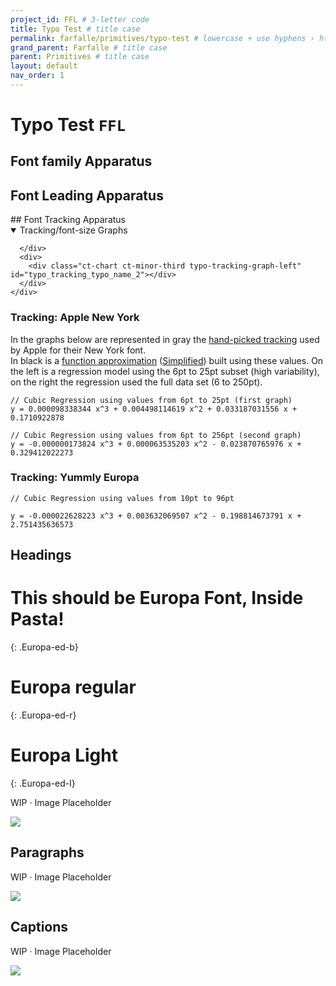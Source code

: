 ```yaml
---
project_id: FFL # 3-letter code
title: Typo Test # title case
permalink: farfalle/primitives/typo-test # lowercase + use hyphens › https://tinyurl.com/27kmc4rb
grand_parent: Farfalle # title case
parent: Primitives # title case
layout: default
nav_order: 1
---
```


<!-- chartist.js + plugins -->
<script type="text/javascript" src="{{site.baseurl}}/assets/js/libs/chartist.min.js"></script>
<script type="text/javascript" src="{{site.baseurl}}/assets/js/libs/chartist-plugin-legend.min.js"></script>
<script type="text/javascript" src="{{site.baseurl}}/assets/js/libs/chartist-plugin-axistitle.min.js"></script>
<script type="text/javascript" src="{{site.baseurl}}/assets/js/libs/chartist-plugin-zoom.min.js"></script>
<link rel="stylesheet" href="{{site.baseurl}}/assets/css/chartist.css">
<!-- end chartist calls -->


# Typo Test `FFL`

## Font family Apparatus

<script type="text/javascript" src="{{site.baseurl}}/assets/js/pasta-typo.js" defer></script>

<section class="apparati" markdown="1" data-typo-id="AppleNY" data-apparatus="typo-family">
  <div class="typo-familly-table" id=""></div>
  <script type="text/javascript" id=""></script>
</section>

## Font Leading Apparatus

<section class="apparati" markdown="1" data-typo-id="AppleNY" data-apparatus="typo-leading">
  <div class="typo-leading-table" id=""></div>
  <div class="typo-paragraphSpacing-table" id=""></div>
</section>


<section class="apparati" markdown="1" data-typo-id="AppleNY" data-apparatus="typo-tracking">
## Font Tracking Apparatus
  <details open>
    <summary>Tracking/font-size Graphs</summary>
    <div class="flex-1_1-cols">
      <div>
        <div class="ct-chart ct-minor-third typo-tracking-graph-left" id="typo_tracking_typo_name_1"></div>

      </div>
      <div>
        <div class="ct-chart ct-minor-third typo-tracking-graph-left" id="typo_tracking_typo_name_2"></div>
      </div>
    </div>
  </details>
  <div class="typo-tracking_table" id="typo_tracking_table"></div>
</section>


<section class="apparati" markdown="1">

### Tracking: Apple New York

In the graphs below are represented in gray the [hand-picked tracking](https://developer.apple.com/design/human-interface-guidelines/ios/visual-design/typography/#tracking-values) used by Apple for their New York font.<br>
In black is a [function approximation](https://arachnoid.com/polysolve/) ([Simplified](https://planetcalc.com/5992/)) built using these values. On the left is a regression model using the 6pt to 25pt subset (high variability), on the right the regression used the full data set (6 to 250pt).

<section class="flex-1_1-cols">
  <div>
    <div class="ct-chart ct-minor-third" id="NY_Tracking-01"></div>

  </div>
  <div>
    <div class="ct-chart ct-minor-third" id="NY_Tracking-02"></div>
  </div>
</section>

```text
// Cubic Regression using values from 6pt to 25pt (first graph)
y = 0.000098338344 x^3 + 0.004498114619 x^2 + 0.033187031556 x + 0.1710922878

// Cubic Regression using values from 6pt to 256pt (second graph)
y = -0.000000173824 x^3 + 0.000063535203 x^2 - 0.023870765976 x + 0.329412022273
```


<script type="text/javascript" id="chartist-2-charts">

  const rawData = [
    {x:6, y:0.23},{x:7, y:0.22},{x:8, y:0.20},{x:9, y:0.18},{x:10, y:0.15},{x:11, y:0.12},{x:12, y:0.07},{x:13, y:0.05},{x:14, y:0.03},{x:15, y:0.00},{x:16, y:-0.03},{x:17, y:-0.07},{x:18, y:-0.11},{x:19, y:-0.15},{x:20, y:-0.20},{x:21, y:-0.21},{x:22, y:-0.23},{x:23, y:-0.25},{x:24, y:-0.26},{x:25, y:-0.27},{x:26, y:-0.29},{x:27, y:-0.32},{x:28, y:-0.33},{x:29, y:-0.34},{x:30, y:-0.37},{x:31, y:-0.39},{x:32, y:-0.41},{x:33, y:-0.42},{x:34, y:-0.45},{x:35, y:-0.48},{x:36, y:-0.49},{x:38, y:-0.52},{x:40, y:-0.55},{x:42, y:-0.57},{x:44, y:-0.62},{x:46, y:-0.65},{x:48, y:-0.68},{x:50, y:-0.71},{x:52, y:-0.74},{x:54, y:-0.79},{x:58, y:-0.85},{x:62, y:-0.91},{x:66, y:-0.97},{x:70, y:-1.06},{x:72, y:-1.09},{x:80, y:-1.21},{x:88, y:-1.33},{x:96, y:-1.50},{x:100, y:-1.56},{x:120, y:-1.88},{x:140, y:-2.26},{x:160, y:-2.58},{x:180, y:-2.99},{x:200, y:-3.32},{x:220, y:-3.76},{x:240, y:-4.22},{x:260, y:-4.57}
  ];

  const chartDataZoom = rawData.slice(0,20);

  var mathSerie1 = [];
  var mathSerie1Zoom = [];

  for (let i = 6; i < 261; i += 2) {
    let plotY = -0.000000173824*i**3 + 0.000063535203*i**2 - 0.023870765976*i + 0.329412022273;
    mathSerie1.push({x:i, y:plotY});
    if (i<27) {
      mathSerie1Zoom.push({x:i, y:plotY});
    }
  }

  var mathSerie2 = [];
  var mathSerie2Zoom = [];

  for (let i = 6; i < 261; i += 2) {
    let plotY = 0.000098338344*i**3 - 0.004498114619*i**2 + 0.033187031556*i + 0.1710922878;
    mathSerie2.push({x:i, y:plotY});
    if (i<26) {
      mathSerie2Zoom.push({x:i, y:plotY});
    }
  }


  var chartData1 = {
    series: [
      {
        name: "Hand-picked",
        data: chartDataZoom
      },
      {
        name: "Interpolation",
        data: mathSerie2Zoom
      },
    ]
  };

  new Chartist.Line('#NY_Tracking-01', chartData1, {
    high: 0.3,
    low: -0.3,
    showArea: false,
    showLine: true,
    showPoint: false,
    fullWidth: true,
    axisX: {
      type: Chartist.FixedScaleAxis,
      ticks: [6,10,15,20,25,30]
    },
    axisY: {
      labelInterpolationFnc: function(value, index) {
        return value*10 % 2 === 0 ? value : null;
      }
    },
    chartPadding: {
       right: 28,
       bottom: 80,
       left: 0
   },
    plugins: [Chartist.plugins.ctAxisTitle({
      axisX: {
        axisTitle: 'Y: Tracking · X: Font Size · Unit: Pt',
        axisClass: 'ct-axis-title',
        offset: {
          x: 0,
          y: 45
        },
        textAnchor: 'middle'
      }
    }),
        Chartist.plugins.legend(),
    ]
  });

  var chartData2 = {
    series: [
      {
        name: "Hand-picked",
        data: rawData
      },
      {
        name: "Interpolation",
        data: mathSerie1
      }
    ]
  };

  new Chartist.Line('#NY_Tracking-02', chartData2, {
    high: 0.3,
    low: -5,
    showArea: false,
    showLine: true,
    showPoint: false,
    fullWidth: true,
    axisX: {
      type: Chartist.FixedScaleAxis,
      ticks: [6, 50, 100, 150, 200, 250, 300]
    },
    axisY: {
      onlyInteger: true,
      offset: 20
    },
    chartPadding: {
       right: 28,
       bottom: 80,
       left: 0
   },
    plugins: [
      Chartist.plugins.ctAxisTitle({
        axisX: {
          axisTitle: 'Y: Tracking · X: Font Size · Unit: Pt',
          axisClass: 'ct-axis-title',
          offset: {
            x: 0,
            y: 45
          },
          textAnchor: 'middle'
        }
      }),
      Chartist.plugins.legend()
    ]
  });
</script>










### Tracking: Yummly Europa


<section class="flex-1_1-cols">
  <div>
    <div class="ct-chart ct-minor-third" id="EuropaTracking-01"></div>

  </div>
  <div>
    <div class="ct-chart ct-minor-third" id="EuropaTracking-02"></div>
  </div>
</section>

```text
// Cubic Regression using values from 10pt to 96pt

y = -0.000022628223 x^3 + 0.003632069507 x^2 - 0.198814673791 x + 2.751435636573
```



<script type="text/javascript" id="chartist-2-charts">

  const rawData2 = [
    {x:10, y:1}, {x:12, y:1.2}, {x:14, y:0.49}, {x:18, y:0}, {x:20, y:0}, {x:24, y:-0.24}, {x:28, y:-0.28}, {x:32, y:-0.64}, {x:48, y:-0.96}, {x:96, y:-2.88}
  ];

  const chartDataZoom2 = rawData2.slice(0,8);

  var mathSerie1b = [];
  rawData2.forEach((item, i) => {
    let plotY = -0.000022628223*item["x"]**3 + 0.003632069507*item["x"]**2 - 0.198814673791*item["x"] + 2.751435636573;
    mathSerie1b.push({x:item["x"], y:plotY});
  });
  const mathSerie1bZoom = mathSerie1b.slice(0,8);

  var mathSerie2b = [];
  chartDataZoom2.forEach((item, i) => {
    let plotY = -0.000022628223*item["x"]**3 + 0.003632069507*item["x"]**2 - 0.198814673791*item["x"] + 2.751435636573;
    mathSerie2b.push({x:item["x"], y:plotY});
  });


  terms = [
      -1.9120284322307936e+002,
       6.8274757983423385e+001,
      -1.0026774764041594e+001,
       7.9748601572599476e-001,
      -3.7670975453373230e-002,
       1.0808774899546266e-003,
      -1.8308522988294640e-005,
       1.6581277090454915e-007,
      -6.0465974075311366e-010
  ];
  function regress(x, terms) {
      var r = 0;
      var t = 1;
      for (var i in terms) {
        r += terms[i] * t;
        t *= x;
      }
      return r;
  }

  var mathSerie3b = [];
  var mathSerie3bZoom = [];

  for (let i = 10; i < 40; i += 2) {
    let plotY = regress(i,terms);
    mathSerie3b.push({x:i, y:plotY});
    if (i<34) {
      mathSerie3bZoom.push({x:i, y:plotY});
    }
  }

  var chartData1b = {
    series: [
      {
        name: "Hand-picked",
        data: chartDataZoom2
      },
      {
        name: "Polynomial 3º",
        data: mathSerie2b
      },
      {
        name: "Polynomial 8º",
        data: mathSerie3bZoom
      }
    ]
  };

  new Chartist.Line('#EuropaTracking-01', chartData1b, {
    showArea: false,
    showLine: true,
    showPoint: false,
    fullWidth: true,
    axisX: {
      type: Chartist.FixedScaleAxis,
      ticks: [10, 15, 20, 25, 30, 35]
    },
    axisY: {
      labelInterpolationFnc: function(value, index) {
        return value*10 % 2 === 0 ? value : null;
      }
    },
    chartPadding: {
       right: 28,
       bottom: 80,
       left: 0
   },
    plugins: [Chartist.plugins.ctAxisTitle({
      axisX: {
        axisTitle: 'Y: Tracking · X: Font Size · Unit: Pt',
        axisClass: 'ct-axis-title',
        offset: {
          x: 0,
          y: 45
        },
        textAnchor: 'middle'
      }
    }),
        Chartist.plugins.legend(),
    ]
  });

  var chartData2b = {
    series: [
      {
        name: "Hand-picked",
        data: rawData2
      },
      {
        name: "Polynomial 3º",
        data: mathSerie1b
      },
      {
        name: "Polynomial 8º",
        data: mathSerie3b
      }
    ]
  };

  new Chartist.Line('#EuropaTracking-02', chartData2b, {
    high: 0.3,
    low: -5,
    showArea: false,
    showLine: true,
    showPoint: false,
    fullWidth: true,
    axisX: {
      type: Chartist.FixedScaleAxis,
      ticks: [10, 20, 30, 40, 50, 60, 70, 80, 90]
    },
    axisY: {
      onlyInteger: true,
      offset: 20
    },
    chartPadding: {
       right: 28,
       bottom: 80,
       left: 0
   },
    plugins: [
      Chartist.plugins.ctAxisTitle({
        axisX: {
          axisTitle: 'Y: Tracking · X: Font Size · Unit: Pt',
          axisClass: 'ct-axis-title',
          offset: {
            x: 0,
            y: 45
          },
          textAnchor: 'middle'
        }
      }),
      Chartist.plugins.legend()
    ]
  });
</script>

</section>


## Headings


# This should be Europa Font, Inside Pasta!
{: .Europa-ed-b}
# Europa regular
{: .Europa-ed-r}
# Europa Light
{: .Europa-ed-l}

WIP · Image Placeholder

![]({{site.baseurl}}/assets/images/YPL-DOC-typography-headings.png)

## Paragraphs

WIP · Image Placeholder

![]({{site.baseurl}}/assets/images/YPL-DOC-typography-paragraphs.png)

## Captions

WIP · Image Placeholder

![]({{site.baseurl}}/assets/images/YPL-DOC-typography-captions.png)
